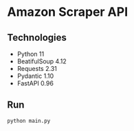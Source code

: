 # Amazon Scraper API

## Technologies

- Python 11
- BeatifulSoup 4.12
- Requests 2.31
- Pydantic 1.10
- FastAPI 0.96

## Run

```
python main.py
```